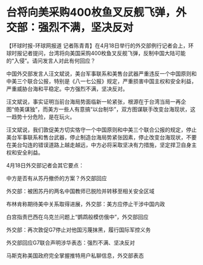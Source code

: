 # 台将向美采购400枚鱼叉反舰飞弹，外交部：强烈不满，坚决反对

【环球时报-环球网报道
记者陈青青】在4月18日举行的外交部例行记者会上，环球时报记者提问，台湾将向美国采购400枚鱼叉反舰飞弹，反制中国大陆可能的“入侵”。请问发言人对此有何回应？

中国外交部发言人汪文斌说，美台军事联系和美售台武器严重违反一个中国原则和中美三个联合公报，特别是《八一七公报》规定，严重损害中国主权和安全利益，严重威胁台海和平稳定。中方强烈不满，坚决反对。

汪文斌说，事实证明当前台海局势面临新一轮紧张，根源在于台湾当局一再企图“倚美谋独”，而美方一些人有意搞“以台制华”，双方图谋联手改变台海现状，这一趋势十分危险，是在玩火。

汪文斌说，我们敦促美方切实恪守一个中国原则和中美三个联合公报的规定，停止美台军事联系和售台武器，停止制造台海局势紧张因素，停止改变台海现状，不要在美台勾连的错误道路上越走越远，中方必将采取坚决有力措施，坚定捍卫自身主权和安全利益。

4月18日外交部记者会其它要点：

中方是否有从苏丹撤侨的方案？外交部回应

外交部：被困苏丹的两名中国教师已脱险并转移至相关安全区域

布林肯称期待美中关系取得进展，外交部：美方应停止干涉中国内政

白宫指责巴西在乌克兰问题上“鹦鹉般模仿俄中”，外交部回应

外交部：再次敦促G7停止对他国污蔑抹黑，履行国际军控义务

外交部回应G7联合声明涉华表态：强烈不满、坚决反对

马斯克称美国政府完全掌握推特用户私聊信息，外交部表态

